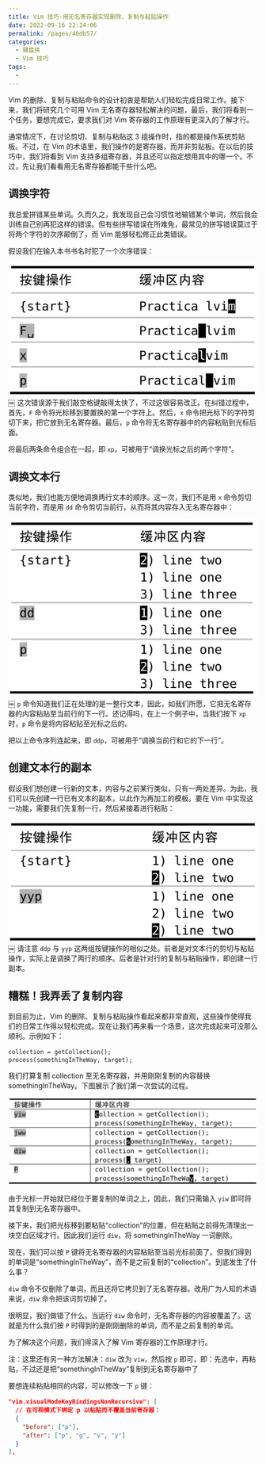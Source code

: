 ```yaml
---
title: Vim 技巧-用无名寄存器实现删除、复制与粘贴操作
date: 2022-09-16 22:24:06
permalink: /pages/40db57/
categories:
  - 键盘侠
  - Vim 技巧
tags:
  -
---
```


Vim 的删除、复制与粘贴命令的设计初衷是帮助人们轻松完成日常工作。接下来，我们将研究几个可用 Vim 无名寄存器轻松解决的问题，最后，我们将看到一个任务，要想完成它，要求我们对 Vim 寄存器的工作原理有更深入的了解才行。

通常情况下，在讨论剪切、复制与粘贴这 3 组操作时，指的都是操作系统剪贴板。不过，在 Vim 的术语里，我们操作的是寄存器，而并非剪贴板。在以后的技巧中，我们将看到 Vim 支持多组寄存器，并且还可以指定想用其中的哪一个。不过，先让我们看看用无名寄存器都能干些什么吧。

## 调换字符

我总爱拼错某些单词。久而久之，我发现自己会习惯性地输错某个单词，然后我会训练自己别再犯这样的错误。但有些拼写错误在所难免，最常见的拼写错误莫过于将两个字符的次序颠倒了，而 Vim 能够轻松修正此类错误。

假设我们在输入本书书名时犯了一个次序错误：

![](../../.vuepress/public/img/vim/105.jpg)
￼
这次错误源于我们敲空格键敲得太快了，不过这很容易改正。在纠错过程中，首先，`F` 命令将光标移到要置换的第一个字符上。然后，`x` 命令把光标下的字符剪切下来，把它放到无名寄存器。最后，`p` 命令将无名寄存器中的内容粘贴到光标后面。

将最后两条命令组合在一起，即 `xp`，可被用于“调换光标之后的两个字符”。

## 调换文本行

类似地，我们也能方便地调换两行文本的顺序。这一次，我们不是用 `x` 命令剪切当前字符，而是用 `dd` 命令剪切当前行，从而将其内容存入无名寄存器中：

![](../../.vuepress/public/img/vim/106.jpg)
￼
`p` 命令知道我们正在处理的是一整行文本，因此，如我们所愿，它把无名寄存器的内容粘贴至当前行的下一行。还记得吗，在上一个例子中，当我们按下 `xp` 时，`p` 命令是将内容粘贴至光标之后的。

把以上命令序列连起来，即 `ddp`，可被用于“调换当前行和它的下一行”。

## 创建文本行的副本

假设我们想创建一行新的文本，内容与之前某行类似，只有一两处差异。为此，我们可以先创建一行已有文本的副本，以此作为再加工的模板。要在 Vim 中实现这一功能，需要我们先复制一行，然后紧接着进行粘贴：

![](../../.vuepress/public/img/vim/107.jpg)
￼
请注意 `ddp` 与 `yyp` 这两组按键操作的相似之处。前者是对文本行的剪切与粘贴操作，实际上是调换了两行的顺序。后者是针对行的复制与粘贴操作，即创建一行副本。

## 糟糕！我弄丢了复制内容

到目前为止，Vim 的删除、复制与粘贴操作看起来都非常直观，这些操作使得我们的日常工作得以轻松完成。现在让我们再来看一个场景，这次完成起来可没那么顺利。示例如下：

```
collection = getCollection();
process(somethingInTheWay, target);
```

我们打算复制 collection 至无名寄存器，并用刚刚复制的内容替换 somethingInTheWay。下图展示了我们第一次尝试的过程。

![](../../.vuepress/public/img/vim/108.jpg)

由于光标一开始就已经位于要复制的单词之上，因此，我们只需输入 `yiw` 即可将其复制到无名寄存器中。

接下来，我们把光标移到要粘贴“collection”的位置，但在粘贴之前得先清理出一块空白区域才行。因此我们运行 `diw`，将 somethingInTheWay 一词删除。

现在，我们可以按 `P` 键将无名寄存器的内容粘贴至当前光标前面了。但我们得到的单词是“somethingInTheWay”，而不是之前复制的“collection”。到底发生了什么事？

`diw` 命令不仅删除了单词，而且还将它拷贝到了无名寄存器。改用广为人知的术语来说，`diw` 命令把该词剪切掉了。

很明显，我们做错了什么。当运行 `diw` 命令时，无名寄存器的内容被覆盖了。这就是为什么我们按 `P` 时得到的是刚刚删除的单词，而不是之前复制的单词。

为了解决这个问题，我们得深入了解 Vim 寄存器的工作原理才行。

注：这里还有另一种方法解决：`diw` 改为 `viw`，然后按 `p` 即可，即：先选中，再粘贴，不过还是把“somethingInTheWay”复制到无名寄存器中了

要想连续粘贴相同的内容，可以修改一下 `p` 键：

```json
"vim.visualModeKeyBindingsNonRecursive": [
  // 在可视模式下绑定 p 以粘贴而不覆盖当前寄存器：
  {
    "before": ["p"],
    "after": ["p", "g", "v", "y"]
  }
],
```
